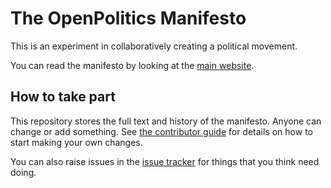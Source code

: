 # The OpenPolitics Manifesto

This is an experiment in collaboratively creating a political movement.

You can read the manifesto by looking at the [main website](http://openpolitics.github.io/manifesto).

## How to take part

This repository stores the full text and history of the manifesto. Anyone can change or add something. See [the contributor guide](http://openpolitics.github.io/manifesto/contributing.html) for details on how to start making your own changes.

You can also raise issues in the [issue tracker](https://github.com/openpolitics/manifesto/issues) for things that you think need doing.